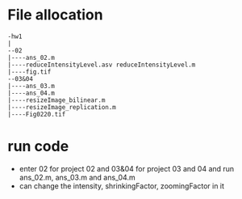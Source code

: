 # File allocation
```
-hw1
|
--02
|----ans_02.m
|----reduceIntensityLevel.asv reduceIntensityLevel.m
|----fig.tif
--03&04
|----ans_03.m
|----ans_04.m
|----resizeImage_bilinear.m
|----resizeImage_replication.m
|----Fig0220.tif
```

# run code
* enter 02 for project 02 and 03&04 for project 03 and 04 and run ans_02.m, ans_03.m and ans_04.m
* can change the intensity, shrinkingFactor, zoomingFactor in it